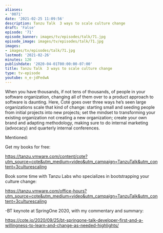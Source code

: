 ```yaml
---
aliases:
- '0071'
date: '2021-02-25 11:09:56'
description: Tanzu Talk  3 ways to scale culture change
draft: 'False'
episode: '71'
episode_banner: images/tv/episodes/talk/71.jpg
episode_image: images/tv/episodes/talk/71.jpg
images:
- images/tv/episodes/talk/71.jpg
lastmod: '2021-02-26'
minutes: 120
publishdate: '2020-04-01T00:00:00-07:00'
title: Tanzu Talk  3 ways to scale culture change
type: tv-episode
youtube: n_e-jdFedwA
---
```


When you have thousands, if not tens of thousands, of people in your software organization, changing all of them over to a product approach to software is daunting. Here, Coté goes over three ways he’s seen large organizations scale that kind of change: starting small and seeding people from initial projects into new projects; set the mindset to transforming your existing organization not creating a new organization; create your own brand and adapting methodology, making sure to do internal marketing (advocacy) and quarterly internal conferences.

Mentioned:

Get my books for free: 

https://tanzu.vmware.com/content/cote?utm_source=cote&utm_medium=video&utm_campaign=TanzuTalk&utm_content=3culturescaling

Book some time with Tanzu Labs who specializes in bootstrapping your culture change:

https://tanzu.vmware.com/office-hours?utm_source=cote&utm_medium=video&utm_campaign=TanzuTalk&utm_content=3culturescaling

-BT keynote at SpringOne 2020, with my commentary and summary: 

https://cote.io/2020/09/25/bt-springone-talk-developer-first-and-a-willingness-to-learn-and-change-as-needed-highlights/
